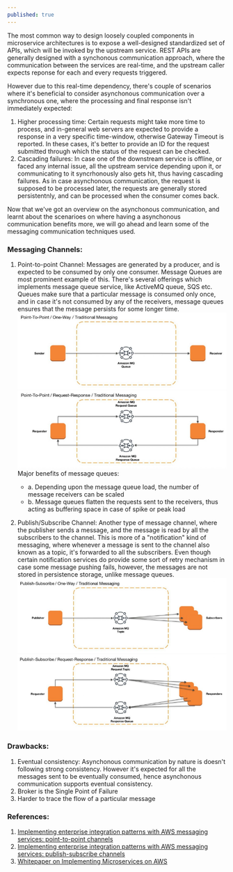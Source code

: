 ```yaml
---
published: true
---
```

The most common way to design loosely coupled components in microservice architectures is to expose a well-designed standardized set of APIs, which will be invoked by the upstream service. REST APIs are generally designed with a synchonous communication approach, where the communication between the services are real-time, and the upstream caller expects reponse for each and every requests triggered. 

However due to this real-time dependency, there's couple of scenarios where it's beneficial to consider asynchonous communication over a synchronous one, where the processing and final response isn't immediately expected:
1. Higher processing time: Certain requests might take more time to process, and in-general web servers are expected to provide a response in a very specific time-window, otherwise Gateway Timeout is reported. In these cases, it's better to provide an ID for the request submitted through which the status of the request can be checked.
2. Cascading failures: In case one of the downstream service is offline, or faced any internal issue, all the upstream service depending upon it, or communicating to it syncrhonously also gets hit, thus having cascading failures. As in case asynchonous communication, the request is supposed to be processed later, the requests are generally stored persistentnly, and can be processed when the consumer comes back.

Now that we've got an overview on the asynchonous communication, and learnt about the scenarioes on where having a asynchonous communication benefits more, we will go ahead and learn some of the messaging communication techniques used.

### Messaging Channels:
1. Point-to-point Channel: Messages are generated by a producer, and is expected to be consumed by only one consumer. Message Queues are most prominent example of this. There's several offerings which implements message queue service, like ActiveMQ queue, SQS etc. Queues make sure that a particular message is consumed only once, and in case it's not consumed by any of the receivers, message queues ensures that the message persists for some longer time.
![](../images/asynchronous-intro/pointToPoint_oneWayMessaging.png)
![](../images/asynchronous-intro/pointToPoint_requestResponseMessaging.png)
    Major benefits of message queues:
    - a. Depending upon the message queue load, the number of message receivers can be scaled
    - b. Message queues flatten the requests sent to the receivers, thus acting as buffering space in case of spike or peak load


2. Publish/Subscribe Channel: Another type of message channel, where the publisher sends a message, and the message is read by all the subscribers to the channel. This is more of a "notification" kind of messaging, where whenever a message is sent to the channel also known as a topic, it's forwarded to all the subscribers. Even though certain notification services do provide some sort of retry mechanism in case some message pushing fails, however, the messages are not stored in persistence storage, unlike message queues.
![](../images/asynchronous-intro/publishSubscribe_oneWayMessaging.png)
![](../images/asynchronous-intro/publishSubscribe_requestResponseMessaging.png)


### Drawbacks:
1. Eventual consistency: Asynchonous communication by nature is doesn't following strong consistency. However it's expected for all the messages sent to be eventually consumed, hence asynchonous communication supports eventual consistency.
2. Broker is the Single Point of Failure
3. Harder to trace the flow of a particular message

### References:
1. [Implementing enterprise integration patterns with AWS messaging services: point-to-point channels](https://aws.amazon.com/blogs/compute/implementing-enterprise-integration-patterns-with-aws-messaging-services-point-to-point-channels/)
2. [Implementing enterprise integration patterns with AWS messaging services: publish-subscribe channels](https://aws.amazon.com/blogs/compute/implementing-enterprise-integration-patterns-with-aws-messaging-services-publish-subscribe-channels/)
3. [Whitepaper on Implementing Microservices on AWS](https://docs.aws.amazon.com/whitepapers/latest/microservices-on-aws/microservices-on-aws.html)
